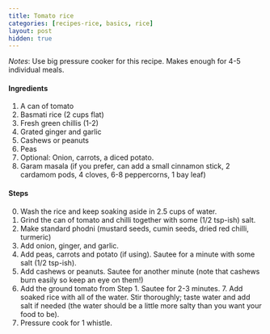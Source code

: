```yaml
---
title: Tomato rice
categories: [recipes-rice, basics, rice]
layout: post
hidden: true
---
```


*Notes*: Use big pressure cooker for this recipe. Makes enough for 4-5 individual meals. 

#### Ingredients
1. A can of tomato
2. Basmati rice (2 cups flat)
3. Fresh green chillis (1-2)
4. Grated ginger and garlic
5. Cashews or peanuts
6. Peas 
7. Optional: Onion, carrots, a diced potato.
8. Garam masala (if you prefer, can add a small cinnamon stick, 2 cardamom pods, 4 cloves, 6-8 peppercorns, 1 bay leaf)

#### Steps

0. Wash the rice and keep soaking aside in 2.5 cups of water. 
1. Grind the can of tomato and chilli together with some (1/2 tsp-ish) salt.   
2. Make standard phodni (mustard seeds, cumin seeds, dried red chilli, turmeric)  
3. Add onion, ginger, and garlic.
4. Add peas, carrots and potato (if using). Sautee for a minute with some salt (1/2 tsp-ish).
5. Add cashews or peanuts.  Sautee for another minute (note that cashews burn easily so keep an eye on them!)  
6. Add the ground tomato from Step 1. Sautee for 2-3 minutes. 7. Add soaked rice with all of the water. Stir thoroughly; taste water and add salt if needed (the water should be a little more salty than you want your food to be). 
8. Pressure cook for 1 whistle.  
